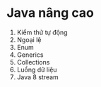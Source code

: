 # Java nâng cao

1. Kiểm thử tự động
1. Ngoại lệ
1. Enum
1. Generics
1. Collections
1. Luồng dữ liệu
1. Java 8 stream
